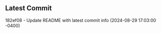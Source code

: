 
## Latest Commit
182ef08 - Update README with latest commit info (2024-08-29 17:03:00 -0400) <Yunxi-Zhou>
